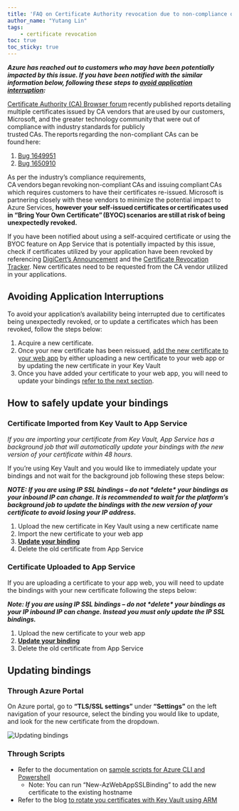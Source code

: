 ```yaml
---
title: 'FAQ on Certificate Authority revocation due to non-compliance of your certificates potentially impacting your App Service'
author_name: "Yutang Lin"
tags: 
    - certificate revocation
toc: true
toc_sticky: true
---
```


***Azure has reached out to customers who may have been potentially impacted by this issue. If you have been notified with the similar information below, following these steps to [avoid application interruption](#avoiding-application-interruption):***

[Certificate Authority (CA) Browser forum](https://cabforum.org/) recently published reports detailing multiple certificates issued by CA vendors that are used by our customers, Microsoft, and the greater technology community that were out of compliance with industry standards for publicly trusted CAs. The reports regarding the non-compliant CAs can be found here:  

1. [Bug 1649951](https://bugzilla.mozilla.org/show_bug.cgi?id=1649951)
1. [Bug 1650910](https://bugzilla.mozilla.org/show_bug.cgi?id=1650910) 


As per the industry’s compliance requirements, CA vendors began revoking non-compliant CAs and issuing compliant CAs which requires customers to have their certificates re-issued. Microsoft is partnering closely with these vendors to minimize the potential impact to Azure Services, **however your self-issued certificates or certificates used in “Bring Your Own Certificate” (BYOC) scenarios are still at risk of being unexpectedly revoked.** 


 If you have been notified about using a self-acquired certificate or using the BYOC feature on App Service that is potentially impacted by this issue, check if certificates utilized by your application have been revoked by referencing [DigiCert’s Announcement](https://knowledge.digicert.com/alerts/DigiCert-ICA-Replacement) and the [Certificate Revocation Tracker](https://misissued.com/#revoked). New certificates need to be requested from the CA vendor utilized in your applications. 

## Avoiding Application Interruptions <a name="avoiding-application-interruption"></a>
To avoid your application’s availability being interrupted due to certificates being unexpectedly revoked, or to update a certificates which has been revoked, follow the steps below:

1. Acquire a new certificate.
1. Once your new certificate has been reissued, [add the new certificate to your web app](https://docs.microsoft.com/en-us/azure/app-service/configure-ssl-certificate) by either uploading a new certificate to your web app or by updating the new certificate in your Key Vault 
1. Once you have added your certificate to your web app, you will need to update your bindings [refer to the next section](#safely-updating-bindings). 

## How to safely update your bindings <a name="safely-updating-bindings"></a>

### Certificate Imported from Key Vault to App Service 
_If you are importing your certificate from Key Vault, App Service has a background job that will automatically update your bindings with the new version of your certificate within 48 hours._

If you’re using Key Vault and you would like to immediately update your bindings and not wait for the background job following these steps below: 

***NOTE: If you are using IP SSL bindings – do not \*delete\* your bindings as your inbound IP can change. It is recommended to wait for the platform’s background job to update the bindings with the new version of your certificate to avoid losing your IP address.***

1. Upload the new certificate in Key Vault using a new certificate name 
1. Import the new certificate to your web app 
1. [**Update your binding**](#updating-bindings)
1. Delete the old certificate from App Service 

### Certificate Uploaded to App Service 

If you are uploading a certificate to your app web, you will need to update the bindings with your new certificate following the steps below: 

***Note: If you are using IP SSL bindings – do not \*delete\* your bindings as your IP inbound IP can change.  Instead you must only *update* the IP SSL bindings.***

1. Upload the new certificate to your web app 
1. [**Update your binding**](#updating-bindings)
1. Delete the old certificate from App Service 

## Updating bindings <a name="updating-bindings"></a>

### Through Azure Portal
On Azure portal, go to **“TLS/SSL settings”** under **“Settings”** on the left navigation of your resource, select the binding you would like to update, and look for the new certificate from the dropdown. 

![Updating bindings]({{site.baseurl}}/media/2020/07/updating-bindings.png)

### Through Scripts 
- Refer to the documentation on [sample scripts for Azure CLI and Powershell](https://docs.microsoft.com/en-us/azure/app-service/configure-ssl-certificate#automate-with-scripts)
    - Note: You can run “New-AzWebAppSSLBinding” to add the new certificate to the existing hostname 
- Refer to the blog [to rotate you certificates with Key Vault using ARM](https://azure.github.io/AppService/2016/05/24/Deploying-Azure-Web-App-Certificate-through-Key-Vault.html#rotating-certificate)

